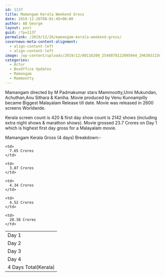 ```yaml
---
id: 1137
title: Mamangam Kerala Weekend Gross
date: 2019-12-26T08:01:49+00:00
author: AB George
layout: post
guid: /?p=1137
permalink: /2019/12/26/mamangam-kerala-weekend-gross/
covernews-meta-content-alignment:
  - align-content-left
  - align-content-left
image: /wp-content/uploads/2019/12/80116200_2548878122095944_296303115076894720_o.jpg
categories:
  - Actor
  - BoxOffice Updates
  - Mamangam
  - Mammootty
---
```

Mamangam directed by M Padmakumar stars Mammootty,Unni Mukundan, Achuthan,Anu Sithara & Kaniha. Movie produced by Venu Kunnampilly became Biggest Malayalam Release till date. Movie was released in 2600 screens Worldwide. 

Kerala screen count is 420 & first day show count is 2142 shows (including extra night shows & marathon shows). Movie grossed 23.7 Crores on Day 1 which is highest first day gross for a Malayalam movie. 

Mamangam Kerala Gross (4 days) Breakdown:-

<table class="wp-block-table">
  <tr>
    <td>
      Day 1
    </td>
    
    <td>
      7.65 Crores
    </td>
  </tr>
  
  <tr>
    <td>
      Day 2
    </td>
    
    <td>
      3.87 Crores
    </td>
  </tr>
  
  <tr>
    <td>
      Day 3
    </td>
    
    <td>
      4.34 Crores
    </td>
  </tr>
  
  <tr>
    <td>
      Day 4
    </td>
    
    <td>
      4.52 Crores
    </td>
  </tr>
  
  <tr>
    <td>
      4 Days Total(Kerala)
    </td>
    
    <td>
      20.38 Crores
    </td>
  </tr>
</table>